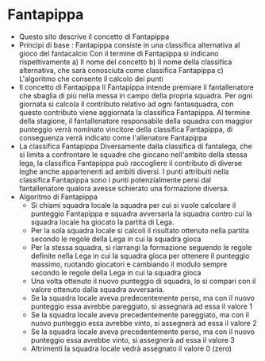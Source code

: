 # Fantapippa
* Questo sito descrive il concetto di Fantapippa
* Princìpi di base :
  Fantapippa consiste in una classifica alternativa al gioco del fantacalcio
  Con il termine di Fantapippa si indicano rispettivamente
  a) Il nome del concetto
  b) Il nome della classifica alternativa, che sarà conosciuta come classifica Fantapippa
  c) L'algoritmo che consente il calcolo dei punti
* Il concetto di Fantapippa
  Il Fantapippa intende premiare il fantallenatore che sbaglia di più nella messa in campo della propria squadra.
  Per ogni giornata si calcola il contributo relativo ad ogni fantasquadra, con questo contributo viene aggiornata la classifica Fantapippa.
  Al termine della stagione, il fantallenatore responsabile della squadra con maggior punteggio verrà nominato vincitore della classifica Fantapippa, di conseguenza verrà indicato come l'allenatore Fantapippa
* La classifica Fantapippa
  Diversamente dalla classifica di fantalega, che si limita a confrontare le squadre che giocano nell'ambito della stessa lega, la classifica Fantapippa può raccogliere il contributo di diverse leghe anche appartenenti ad ambiti diversi.
  I punti attribuiti nella classifica Fantapippa sono i punti potenzialmente persi dal fantallenatore qualora avesse schierato una formazione diversa.
* Algoritmo di Fantapippa
  - Si chiami squadra locale la squadra per cui si vuole calcolare il punteggio Fantapippa e squadra avversaria la squadra contro cui la squadra locale ha giocato la partita di Lega.
  - Per la sola squadra locale si calcoli il risultato ottenuto nella partita secondo le regole della Lega in cui la squadra gioca
  - Per la stessa squadra, si riarrangi la formazione seguendo le regole definite nella Lega in cui la squadra gioca per ottenere il punteggio massimo, ruotando giocatori e cambiando il modulo sempre secondo le regole della Lega in cui la squadra gioca
  - Una volta ottenuto il nuovo punteggio di squadra, lo si compari con il valore ottenuto dalla squadra avversaria.
  - Se la squadra locale aveva predecentemente perso, ma con il nuovo punteggio essa avrebbe pareggiato, si assegnarà ad essa il valore 1
  - Se la squadra locale aveva precedentemente pareggiato, ma con il nuovo punteggio essa avrebbe vinto, si assegnerà ad essa il valore 2
  - Se la squadra locale aveva precedentemente perso, ma con il nuovo punteggio essa avrebbe vinto, si assegnerà ad essa il valore 3
  - Altrimenti la squadra locale vedrà assegnato il valore 0 (zero)
 

